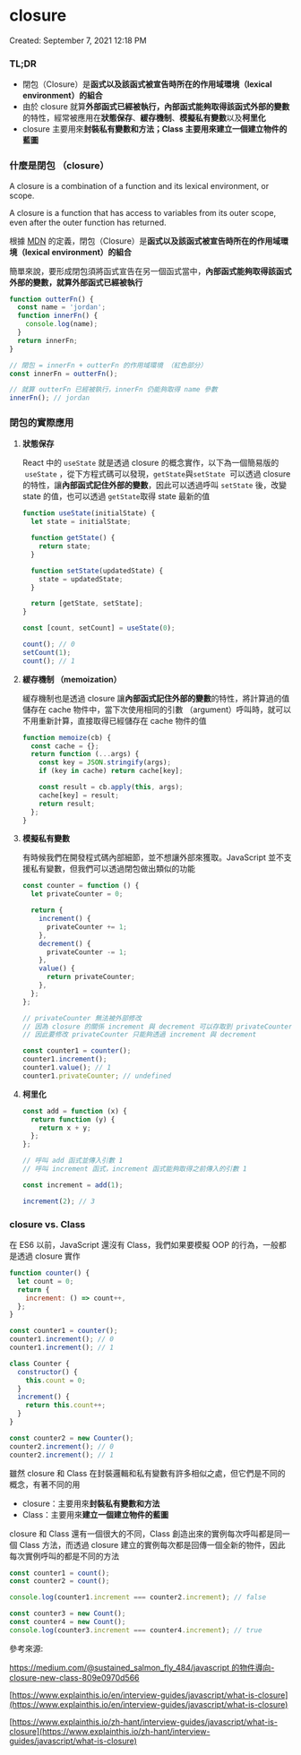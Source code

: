 # closure

Created: September 7, 2021 12:18 PM

### TL;DR

- 閉包（Closure）是**函式以及該函式被宣告時所在的作用域環境（lexical environment）的組合**
- 由於 closure 就算**外部函式已經被執行，內部函式能夠取得該函式外部的變數**的特性，經常被應用在**狀態保存**、**緩存機制**、**模擬私有變數**以及**柯里化**
- closure 主要用來**封裝私有變數和方法；**Class 主要用來**建立一個建立物件的藍圖**

### 什麼是閉包 （closure）

A closure is a combination of a function and its lexical environment, or scope.

A closure is a function that has access to variables from its outer scope, even after the outer function has returned.

根據 [MDN](https://developer.mozilla.org/zh-TW/docs/Web/JavaScript/Closures) 的定義，閉包（Closure）是**函式以及該函式被宣告時所在的作用域環境（lexical environment）的組合**

簡單來說，要形成閉包須將函式宣告在另一個函式當中，**內部函式能夠取得該函式外部的變數，就算外部函式已經被執行**

```jsx
function outterFn() {
  const name = 'jordan';
  function innerFn() {
    console.log(name);
  }
  return innerFn;
}

// 閉包 = innerFn + outterFn 的作用域環境 （紅色部分）
const innerFn = outterFn();

// 就算 outterFn 已經被執行，innerFn 仍能夠取得 name 參數
innerFn(); // jordan
```

### 閉包的實際應用

1. **狀態保存**

   React 中的 `useState` 就是透過 closure 的概念實作，以下為一個簡易版的  `useState` ，從下方程式碼可以發現，`getState`與`setState`  可以透過 closure 的特性，讓**內部函式記住外部的變數**，因此可以透過呼叫 `setState` 後，改變 state 的值，也可以透過 `getState`取得 state 最新的值

   ```jsx
   function useState(initialState) {
     let state = initialState;

     function getState() {
       return state;
     }

     function setState(updatedState) {
       state = updatedState;
     }

     return [getState, setState];
   }

   const [count, setCount] = useState(0);

   count(); // 0
   setCount(1);
   count(); // 1
   ```

2. **緩存機制 （memoization）**

   緩存機制也是透過 closure 讓**內部函式記住外部的變數**的特性，將計算過的值儲存在 cache 物件中，當下次使用相同的引數 （argument）呼叫時，就可以不用重新計算，直接取得已經儲存在 cache 物件的值

   ```jsx
   function memoize(cb) {
     const cache = {};
     return function (...args) {
       const key = JSON.stringify(args);
       if (key in cache) return cache[key];

       const result = cb.apply(this, args);
       cache[key] = result;
       return result;
     };
   }
   ```

3. **模擬私有變數**

   有時候我們在開發程式碼內部細節，並不想讓外部來獲取。JavaScript 並不支援私有變數，但我們可以透過閉包做出類似的功能

   ```jsx
   const counter = function () {
     let privateCounter = 0;

     return {
       increment() {
         privateCounter += 1;
       },
       decrement() {
         privateCounter -= 1;
       },
       value() {
         return privateCounter;
       },
     };
   };

   // privateCounter 無法被外部修改
   // 因為 closure 的關係 increment 與 decrement 可以存取到 privateCounter
   // 因此要修改 privateCounter 只能夠透過 increment 與 decrement

   const counter1 = counter();
   counter1.increment();
   counter1.value(); // 1
   counter1.privateCounter; // undefined
   ```

4. **柯里化**

   ```jsx
   const add = function (x) {
     return function (y) {
       return x + y;
     };
   };

   // 呼叫 add 函式並傳入引數 1
   // 呼叫 increment 函式，increment 函式能夠取得之前傳入的引數 1

   const increment = add(1);

   increment(2); // 3
   ```

### closure vs. Class

在 ES6 以前，JavaScript 還沒有 Class，我們如果要模擬 OOP 的行為，一般都是透過 closure 實作

```jsx
function counter() {
  let count = 0;
  return {
    increment: () => count++,
  };
}

const counter1 = counter();
counter1.increment(); // 0
counter1.increment(); // 1

class Counter {
  constructor() {
    this.count = 0;
  }
  increment() {
    return this.count++;
  }
}

const counter2 = new Counter();
counter2.increment(); // 0
counter2.increment(); // 1
```

雖然 closure 和 Class 在封裝邏輯和私有變數有許多相似之處，但它們是不同的概念，有著不同的用

- closure：主要用來**封裝私有變數和方法**
- Class：主要用來**建立一個建立物件的藍圖**

closure 和 Class 還有一個很大的不同，Class 創造出來的實例每次呼叫都是同一個 Class 方法，而透過 closure 建立的實例每次都是回傳一個全新的物件，因此每次實例呼叫的都是不同的方法

```jsx
const counter1 = count();
const counter2 = count();

console.log(counter1.increment === counter2.increment); // false

const counter3 = new Count();
const counter4 = new Count();
console.log(counter3.increment === counter4.increment); // true
```

參考來源:

[https://medium.com/@sustained_salmon_fly_484/javascript 的物件導向-closure-new-class-809e0970d566](https://medium.com/@sustained_salmon_fly_484/javascript%E7%9A%84%E7%89%A9%E4%BB%B6%E5%B0%8E%E5%90%91-closure-new-class-809e0970d566)

[https://www.explainthis.io/en/interview-guides/javascript/what-is-closure](https://www.explainthis.io/en/interview-guides/javascript/what-is-closure)

[https://www.explainthis.io/zh-hant/interview-guides/javascript/what-is-closure](https://www.explainthis.io/zh-hant/interview-guides/javascript/what-is-closure)
